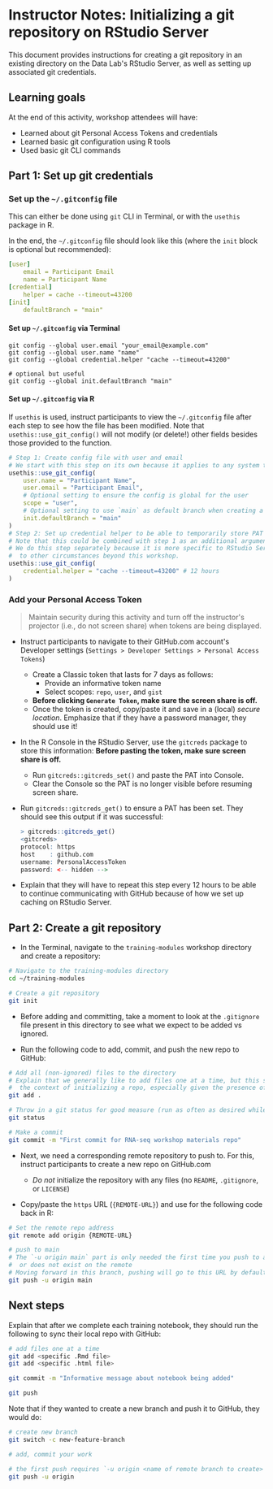 # Instructor Notes: Initializing a git repository on RStudio Server

This document provides instructions for creating a git repository in an existing directory on the Data Lab's RStudio Server, as well as setting up associated git credentials.

## Learning goals

At the end of this activity, workshop attendees will have:

* Learned about git Personal Access Tokens and credentials
* Learned basic git configuration using R tools
* Used basic git CLI commands

## Part 1: Set up git credentials

### Set up the `~/.gitconfig` file

This can either be done using `git` CLI in Terminal, or with the `usethis` package in R.

In the end, the `~/.gitconfig` file should look like this (where the `init` block is optional but recommended):

```yml
[user]
    email = Participant Email
    name = Participant Name
[credential]
    helper = cache --timeout=43200
[init]
    defaultBranch = "main"
```

#### Set up `~/.gitconfig` via Terminal

```
git config --global user.email "your_email@example.com"
git config --global user.name "name"
git config --global credential.helper "cache --timeout=43200"

# optional but useful
git config --global init.defaultBranch "main"
```

#### Set up `~/.gitconfig` via R

If `usethis` is used, instruct participants to view the `~/.gitconfig` file after each step to see how the file has been modified.
Note that `usethis::use_git_config()` will not modify (or delete!) other fields besides those provided to the function.

```r
# Step 1: Create config file with user and email
# We start with this step on its own because it applies to any system they'll work on
usethis::use_git_config(
    user.name = "Participant Name",
    user.email = "Participant Email",
    # Optional setting to ensure the config is global for the user
    scope = "user",
    # Optional setting to use `main` as default branch when creating a new repo
    init.defaultBranch = "main"
)
# Step 2: Set up credential helper to be able to temporarily store PAT on the server
# Note that this could be combined with step 1 as an additional argument
# We do this step separately because it is more specific to RStudio Server usage and may not apply
#  to other circumstances beyond this workshop.
usethis::use_git_config(
    credential.helper = "cache --timeout=43200" # 12 hours
)
```

### Add your Personal Access Token

> Maintain security during this activity and turn off the instructor's projector (i.e., do not screen share) when tokens are being displayed.

* Instruct participants to navigate to their GitHub.com account's Developer settings (`Settings > Developer Settings > Personal Access Tokens`)
  * Create a Classic token that lasts for 7 days as follows:
    * Provide an informative token name
    * Select scopes: `repo`, `user`, and `gist`
  * **Before clicking `Generate Token`, make sure the screen share is off.**
  * Once the token is created, copy/paste it and save in a (local) _secure location_.
  Emphasize that if they have a password manager, they should use it!
* In the R Console in the RStudio Server, use the `gitcreds` package to store this information:
**Before pasting the token, make sure screen share is off.**
  * Run `gitcreds::gitcreds_set()` and paste the PAT into Console.
  * Clear the Console so the PAT is no longer visible before resuming screen share.
* Run `gitcreds::gitcreds_get()` to ensure a PAT has been set.
They should see this output if it was successful:

    ```r
    > gitcreds::gitcreds_get()
    <gitcreds>
    protocol: https
    host    : github.com
    username: PersonalAccessToken
    password: <-- hidden -->
    ```
* Explain that they will have to repeat this step every 12 hours to be able to continue communicating with GitHub because of how we set up caching on RStudio Server.

## Part 2: Create a git repository

* In the Terminal, navigate to the `training-modules` workshop directory and create a repository:

```sh
# Navigate to the training-modules directory
cd ~/training-modules

# Create a git repository
git init
```

* Before adding and committing, take a moment to look at the `.gitignore` file present in this directory to see what we expect to be added vs ignored.

* Run the following code to add, commit, and push the new repo to GitHub:
```sh
# Add all (non-ignored) files to the directory
# Explain that we generally like to add files one at a time, but this strategy is appropriate for
#  the context of initializing a repo, especially given the presence of the .gitignore file!
git add .

# Throw in a git status for good measure (run as often as desired while using git!)
git status

# Make a commit
git commit -m "First commit for RNA-seq workshop materials repo"
```

* Next, we need a corresponding remote repository to push to.
For this, instruct participants to create a new repo on GitHub.com
    * _Do not_ initialize the repository with any files (no `README`, `.gitignore`, or `LICENSE`)

* Copy/paste the `https` URL (`{REMOTE-URL}`) and use for the following code back in R:
```sh
# Set the remote repo address
git remote add origin {REMOTE-URL}

# push to main
# The `-u origin main` part is only needed the first time you push to a branch that you have not pushed to before,
#  or does not exist on the remote
# Moving forward in this branch, pushing will go to this URL by default
git push -u origin main
```

## Next steps

Explain that after we complete each training notebook, they should run the following to sync their local repo with GitHub:

```sh
# add files one at a time
git add <specific .Rmd file>
git add <specific .html file>

git commit -m "Informative message about notebook being added"

git push
```

Note that if they wanted to create a new branch and push it to GitHub, they would do:

```sh
# create new branch
git switch -c new-feature-branch

# add, commit your work

# the first push requires `-u origin <name of remote branch to create>
git push -u origin
```

